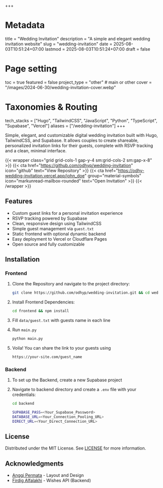 +++
# Metadata
title = "Wedding Invitation"
description = "A simple and elegant wedding invitation website" 
slug = "wedding-invitation"
date = 2025-08-03T10:51:24+07:00
lastmod = 2025-08-03T10:51:24+07:00
draft = false

# Page setting
toc = true
featured = false
project_type = "other" # main or other
cover = "/images/2024-06-30/wedding-invitation-cover.webp"

# Taxonomies & Routing
tech_stacks = ["Hugo", "TailwindCSS", "JavaScript", "Python", "TypeScript", "Supabase", "Vercel"]
aliases = ["/wedding-invitation"]
+++

Simple, elegant, and customizable digital wedding invitation built with Hugo, TailwindCSS, and Supabase. It allows couples to create shareable, personalized invitation links for their guests, complete with RSVP tracking and a clean, minimal interface.

{{< wrapper class="grid grid-cols-1 gap-y-4 sm:grid-cols-2 sm:gap-x-8" >}}
{{< cta href="https://github.com/odhyp/wedding-invitation" icon="github" text="View Repository" >}}
{{< cta href="https://odhy-wedding-invitation.vercel.app/john_doe" group="material-symbols" icon="markunread-mailbox-rounded" text="Open Invitation" >}}
{{< /wrapper >}}

## Features

- Custom guest links for a personal invitation experience
- RSVP tracking powered by Supabase
- Clean, responsive design using TailwindCSS
- Simple guest management via `guest.txt`
- Static frontend with optional dynamic backend
- Easy deployment to Vercel or Cloudflare Pages
- Open source and fully customizable

## Installation

### Frontend

1. Clone the Repository and navigate to the project directory:

   ```bash
   git clone https://github.com/odhyp/wedding-invitation.git && cd wedding-invitation
   ```

2. Install Frontend Dependencies:

   ```bash
   cd frontend && npm install
   ```

3. Fill `data/guest.txt` with guests name in each line
4. Run `main.py`

   ```bash
   python main.py
   ```

5. Voila! You can share the link to your guests using

   ```html
   https://your-site.com/guest_name
   ```

### Backend

1. To set up the Backend, create a new Supabase project
2. Navigate to backend directory and create a `.env` file with your credentials:

   ```bash
   cd backend
   ```

   ```bash
   SUPABASE_PASS=<Your_Supabase_Password>
   DATABASE_URL=<Your_Connection_Pooling_URL>
   DIRECT_URL=<Your_Direct_Connection_URL>
   ```

## License

Distributed under the MIT License. See [LICENSE](https://github.com/odhyp/wedding-invitation/blob/master/LICENSE) for more information.

## Acknowledgments

- [Anggi Permata](https://www.instagram.com/psychoctator/) - Layout and Design
- [Firdig Alfalakhi](https://alfalakhi.catco.uno/) - Wishes API (Backend)
